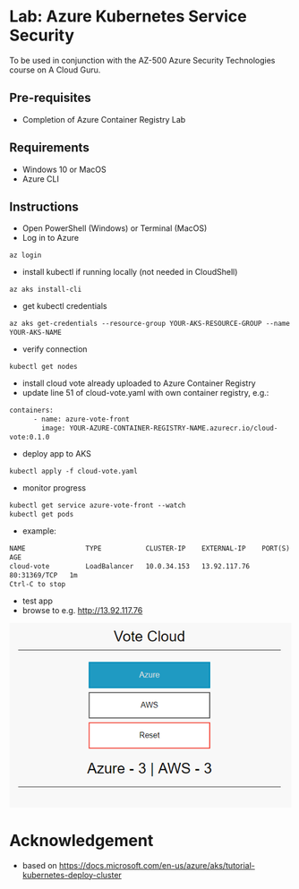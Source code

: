 # Lab: Azure Kubernetes Service Security

To be used in conjunction with the AZ-500 Azure Security Technologies course on A Cloud Guru.

## Pre-requisites
* Completion of Azure Container Registry Lab

## Requirements
* Windows 10 or MacOS
* Azure CLI

## Instructions
* Open PowerShell (Windows) or Terminal (MacOS)
* Log in to Azure
```
az login
```
* install kubectl if running locally (not needed in CloudShell)
```
az aks install-cli
```
* get kubectl credentials
```
az aks get-credentials --resource-group YOUR-AKS-RESOURCE-GROUP --name YOUR-AKS-NAME
```
* verify connection
```
kubectl get nodes
```
* install cloud vote already uploaded to Azure Container Registry
* update line 51 of cloud-vote.yaml with own container registry, e.g.:
```
containers:
      - name: azure-vote-front
        image: YOUR-AZURE-CONTAINER-REGISTRY-NAME.azurecr.io/cloud-vote:0.1.0
```
* deploy app to AKS
```
kubectl apply -f cloud-vote.yaml
```
* monitor progress
```
kubectl get service azure-vote-front --watch
kubectl get pods
```
* example:
```
NAME               TYPE           CLUSTER-IP    EXTERNAL-IP    PORT(S)        AGE
cloud-vote         LoadBalancer   10.0.34.153   13.92.117.76   80:31369/TCP   1m
Ctrl-C to stop
```
* test app
* browse to e.g. http://13.92.117.76

![Alt text](cloud-vote.png?raw=true "Cloud Vote App on AKS")

# Acknowledgement
* based on https://docs.microsoft.com/en-us/azure/aks/tutorial-kubernetes-deploy-cluster